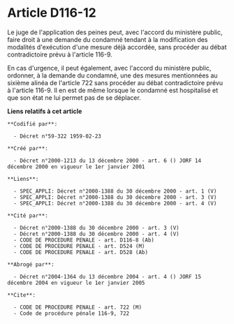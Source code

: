 # Article D116-12

Le juge de l'application des peines peut, avec l'accord du ministère public, faire droit à une demande du condamné tendant à
la modification des modalités d'exécution d'une mesure déjà accordée, sans procéder au débat contradictoire prévu à l'article
116-9.

En cas d'urgence, il peut également, avec l'accord du ministère public, ordonner, à la demande du condamné, une des mesures
mentionnées au sixième alinéa de l'article 722 sans procéder au débat contradictoire prévu à l'article 116-9. Il en est de
même lorsque le condamné est hospitalisé et que son état ne lui permet pas de se déplacer.

**Liens relatifs à cet article**

	**Codifié par**:

	  - Décret n°59-322 1959-02-23

	**Créé par**:

	  - Décret n°2000-1213 du 13 décembre 2000 - art. 6 () JORF 14 décembre 2000 en vigueur le 1er janvier 2001

	**Liens**:

	  - SPEC_APPLI: Décret n°2000-1388 du 30 décembre 2000 - art. 1 (V)
	  - SPEC_APPLI: Décret n°2000-1388 du 30 décembre 2000 - art. 3 (V)
	  - SPEC_APPLI: Décret n°2000-1388 du 30 décembre 2000 - art. 4 (V)

	**Cité par**:

	  - Décret n°2000-1388 du 30 décembre 2000 - art. 3 (V)
	  - Décret n°2000-1388 du 30 décembre 2000 - art. 4 (V)
	  - CODE DE PROCEDURE PENALE - art. D116-8 (Ab)
	  - CODE DE PROCEDURE PENALE - art. D524 (M)
	  - CODE DE PROCEDURE PENALE - art. D528 (Ab)

	**Abrogé par**:

	  - Décret n°2004-1364 du 13 décembre 2004 - art. 4 () JORF 15 décembre 2004 en vigueur le 1er janvier 2005

	**Cite**:

	  - CODE DE PROCEDURE PENALE - art. 722 (M)
	  - Code de procédure pénale 116-9, 722
